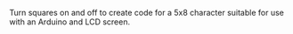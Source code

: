 Turn squares on and off to create code for a 5x8 character suitable for use with an Arduino and LCD screen.
